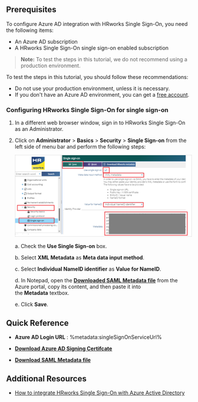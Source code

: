 ## Prerequisites

To configure Azure AD integration with HRworks Single Sign-On, you need the following items:

- An Azure AD subscription
- A HRworks Single Sign-On single sign-on enabled subscription

> **Note:**
> To test the steps in this tutorial, we do not recommend using a production environment.

To test the steps in this tutorial, you should follow these recommendations:

- Do not use your production environment, unless it is necessary.
- If you don't have an Azure AD environment, you can get a [free account](https://azure.microsoft.com/free/).

### Configuring HRworks Single Sign-On for single sign-on

1. In a different web browser window, sign in to HRworks Single Sign-On as an Administrator.

2. Click on **Administrator** > **Basics** > **Security** > **Single Sign-on** from the left side of menu bar and perform the following steps:

	![Configure Single Sign-On](./media/configure01.png)

	a. Check the **Use Single Sign-on** box.

	b. Select **XML Metadata** as **Meta data input method**.

	c. Select **Individual NameID identifier** as **Value for NameID**.

	d. In Notepad, open the **[Downloaded SAML Metadata file](%metadata:metadataDownloadUrl%)** from the Azure portal, copy its content, and then paste it into the **Metadata** textbox.

	e. Click **Save**.

## Quick Reference

* **Azure AD Login URL** : %metadata:singleSignOnServiceUrl%

* **[Download Azure AD Signing Certifcate](%metadata:CertificateDownloadRawUrl%)**

* **[Download SAML Metadata file](%metadata:metadataDownloadUrl%)**


## Additional Resources

* [How to integrate HRworks Single Sign-On with Azure Active Directory](https://docs.microsoft.com/azure/active-directory/saas-apps/hrworks-single-sign-on-tutorial)
